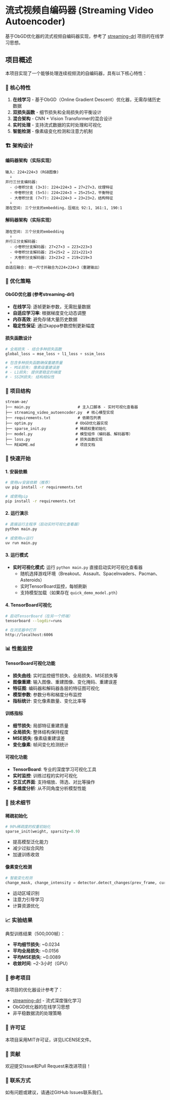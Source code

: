 # 流式视频自编码器 (Streaming Video Autoencoder)

基于ObGD优化器的流式视频自编码器实现，参考了 [streaming-drl](https://github.com/mohmdelsayed/streaming-drl) 项目的在线学习思想。

## 项目概述

本项目实现了一个能够处理连续视频流的自编码器，具有以下核心特性：

### 🚀 核心特性

1. **在线学习** - 基于ObGD（Online Gradient Descent）优化器，无需存储历史数据
2. **双损失函数** - 细节损失和全局损失的平衡设计
3. **混合架构** - CNN + Vision Transformer的混合设计
4. **实时处理** - 支持流式数据的实时处理和可视化
5. **智能检测** - 像素级变化检测和注意力机制

### 🏗️ 架构设计

#### 编码器架构（实际实现）
```
输入: 224×224×3 (RGB图像)
  ↓
并行三分支编码器:
  - 小卷积分支 (3×3): 224×224×3 → 27×27×3，纹理特征
  - 中卷积分支 (5×5): 224×224×3 → 25×25×2，平衡特征  
  - 大卷积分支 (7×7): 224×224×3 → 23×23×2，结构特征
  ↓
潜在空间: 三个分支的embedding，压缩比 92:1, 161:1, 190:1
```

#### 解码器架构（实际实现）
```
潜在空间: 三个分支的embedding
  ↓
并行三分支解码器:
  - 小卷积分支解码器: 27×27×3 → 223×223×3
  - 中卷积分支解码器: 25×25×2 → 221×221×3
  - 大卷积分支解码器: 23×23×2 → 219×219×3
  ↓
自适应融合: 统一尺寸并融合为224×224×3（重建输出）
```

### 🧠 优化策略

#### ObGD优化器 (参考streaming-drl)
- **在线学习**: 逐帧更新参数，无需批量数据
- **自适应学习率**: 根据梯度变化动态调整
- **内存高效**: 避免存储大量历史数据
- **稳定性保证**: 通过kappa参数控制更新幅度

#### 损失函数设计
```python
# 全局损失 - 结合多种损失函数
global_loss = mse_loss + l1_loss + ssim_loss

# 包含多种损失函数确保重建质量
# - MSE损失: 像素级重建误差
# - L1损失: 提供更稳定的梯度
# - SSIM损失: 结构相似性
```

### 📁 项目结构

```
stream-ae/
├── main.py                     # 主入口脚本 - 实时可视化查看器
├── streaming_video_autoencoder.py  # 核心模型实现
├── requirements.txt            # 依赖包列表
├── optim.py                   # ObGD优化器实现
├── sparse_init.py             # 稀疏权重初始化
├── model.py                   # 模型组件（编码器、解码器等）
├── loss.py                    # 损失函数实现
└── README.md                  # 项目文档
```

### 🚀 快速开始

#### 1. 安装依赖
```bash
# 使用uv安装依赖（推荐）
uv pip install -r requirements.txt

# 或使用pip
pip install -r requirements.txt
```

#### 2. 运行演示
```bash
# 直接运行主程序（启动实时可视化查看器）
python main.py

# 或使用uv运行
uv run main.py
```

#### 3. 运行模式
- **实时可视化模式**: 运行 `python main.py` 直接启动实时可视化查看器
  - 随机选择游戏环境（Breakout、Assault、SpaceInvaders、Pacman、Asteroids）
  - 实时TensorBoard监控，每帧刷新
  - 支持模型加载（如果存在 `quick_demo_model.pth`）

#### 4. TensorBoard可视化
```bash
# 启动TensorBoard（在另一个终端）
tensorboard --logdir=runs

# 在浏览器中打开
http://localhost:6006
```


### 📊 性能监控

#### TensorBoard可视化功能
- **损失曲线**: 实时监控细节损失、全局损失、MSE损失等
- **图像重建**: 输入图像、重建图像、变化掩码、重建误差
- **特征图**: 编码器和解码器各层的特征图可视化
- **模型参数**: 参数分布和梯度分布监控
- **指标统计**: 变化像素数量、变化比率等

#### 训练指标
- **细节损失**: 局部特征重建质量
- **全局损失**: 整体结构保持程度
- **MSE损失**: 像素级重建误差
- **变化像素**: 帧间变化检测统计

#### 可视化功能
- **TensorBoard**: 专业的深度学习可视化工具
- **实时监控**: 训练过程的实时可视化
- **交互式界面**: 支持缩放、筛选、对比等操作
- **多维度分析**: 从不同角度分析模型性能

### 🔧 技术细节

#### 稀疏初始化
```python
# 90%稀疏度的权重初始化
sparse_init(weight, sparsity=0.9)
```
- 提高模型泛化能力
- 减少过拟合风险
- 加速训练收敛

#### 像素变化检测
```python
# 智能变化检测
change_mask, change_intensity = detector.detect_changes(prev_frame, curr_frame)
```
- 运动区域识别
- 注意力引导学习
- 计算资源优化

### 📈 实验结果

典型训练结果（500,000帧）：
- **平均细节损失**: ~0.0234
- **平均全局损失**: ~0.0156  
- **平均MSE损失**: ~0.0089
- **收敛时间**: ~2-3小时（GPU）

### 🔗 参考项目

本项目的优化器设计参考了：
- [streaming-drl](https://github.com/mohmdelsayed/streaming-drl) - 流式深度强化学习
- ObGD优化器的在线学习思想
- 非平稳数据流的处理策略

### 📝 许可证

本项目采用MIT许可证，详见LICENSE文件。

### 🤝 贡献

欢迎提交Issue和Pull Request来改进项目！

### 📧 联系方式

如有问题或建议，请通过GitHub Issues联系我们。
